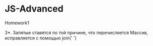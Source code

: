 # JS-Advanced
Homework1

3*. Запятые ставятся по той причине, что перечисляется Массив, исправляется с помощью join(' ')
